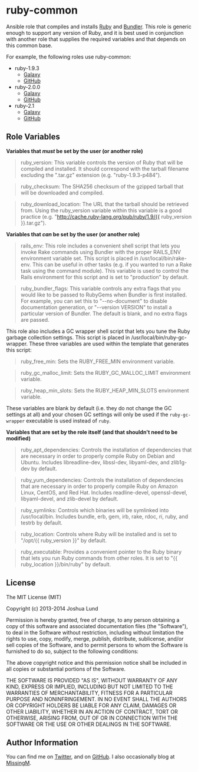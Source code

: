 ruby-common
========

Ansible role that compiles and installs [Ruby](https://www.ruby-lang.org) and [Bundler](http://bundler.io). This role is generic enough to support any version of Ruby, and it is best used in conjunction with another role that supplies the required variables and that depends on this common base.

For example, the following roles use ruby-common:

* ruby-1.9.3
  * [Galaxy](https://galaxy.ansible.com/list#/roles/144)
  * [GitHub](https://github.com/jlund/ansible-ruby-1.9.3)
* ruby-2.0.0
  * [Galaxy](https://galaxy.ansible.com/list#/roles/145)
  * [GitHub](https://github.com/jlund/ansible-ruby-2.0.0)
* ruby-2.1
  * [Galaxy](https://galaxy.ansible.com/list#/roles/146)
  * [GitHub](https://github.com/jlund/ansible-ruby-2.1)


Role Variables
--------------

**Variables that *must* be set by the user (or another role)**

> ruby_version: This variable controls the version of Ruby that will be compiled and installed. It should correspond with the tarball filename excluding the ".tar.gz" extension (e.g. "ruby-1.9.3-p484").

> ruby_checksum: The SHA256 checksum of the gzipped tarball that will be downloaded and compiled.

> ruby_download_location: The URL that the tarball should be retrieved from. Using the ruby_version variable within this variable is a good practice (e.g. "http://cache.ruby-lang.org/pub/ruby/1.9/{{ ruby_version }}.tar.gz").

**Variables that *can* be set by the user (or another role)**

> rails_env: This role includes a convenient shell script that lets you invoke Rake commands using Bundler with the proper RAILS_ENV environment variable set. This script is placed in /usr/local/bin/rake-env. This can be useful in other tasks (e.g. if you wanted to run a Rake task using the command module). This variable is used to control the Rails environment for this script and is set to "production" by default.

> ruby_bundler_flags: This variable controls any extra flags that you would like to be passed to RubyGems when Bundler is first installed. For example, you can set this to "--no-document" to disable documentation generation, or "--version VERSION" to install a particular version of Bundler. The default is blank, and no extra flags are passed.

This role also includes a GC wrapper shell script that lets you tune the Ruby garbage collection settings. This script is placed in /usr/local/bin/ruby-gc-wrapper. These three variables are used within the template that generates this script:

> ruby_free_min: Sets the RUBY_FREE_MIN environment variable.

> ruby_gc_malloc_limit: Sets the RUBY_GC_MALLOC_LIMIT environment variable.

> ruby_heap_min_slots: Sets the RUBY_HEAP_MIN_SLOTS environment variable.

These variables are blank by default (i.e. they do not change the GC settings at all) and your chosen GC settings will only be used if the `ruby-gc-wrapper` executable is used instead of `ruby`.

**Variables that are set by the role itself (and that shouldn't need to be modified)**

> ruby_apt_dependencies: Controls the installation of dependencies that are necessary in order to properly compile Ruby on Debian and Ubuntu. Includes libreadline-dev, libssl-dev, libyaml-dev, and zlib1g-dev by default.

> ruby_yum_dependencies: Controls the installation of dependencies that are necessary in order to properly compile Ruby on Amazon Linux, CentOS, and Red Hat. Includes readline-devel, openssl-devel, libyaml-devel, and zlib-devel by default.

> ruby_symlinks: Controls which binaries will be symlinked into /usr/local/bin. Includes bundle, erb, gem, irb, rake, rdoc, ri, ruby, and testrb by default.

> ruby_location: Controls where Ruby will be installed and is set to "/opt/{{ ruby_version }}" by default.

> ruby_executable: Provides a convenient pointer to the Ruby binary that lets you run Ruby commands from other roles. It is set to "{{ ruby_location }}/bin/ruby" by default.

License
-------

The MIT License (MIT)

Copyright (c) 2013-2014 Joshua Lund

Permission is hereby granted, free of charge, to any person obtaining a copy of this software and associated documentation files (the "Software"), to deal in the Software without restriction, including without limitation the rights to use, copy, modify, merge, publish, distribute, sublicense, and/or sell copies of the Software, and to permit persons to whom the Software is furnished to do so, subject to the following conditions:

The above copyright notice and this permission notice shall be included in all copies or substantial portions of the Software.

THE SOFTWARE IS PROVIDED "AS IS", WITHOUT WARRANTY OF ANY KIND, EXPRESS OR IMPLIED, INCLUDING BUT NOT LIMITED TO THE WARRANTIES OF MERCHANTABILITY, FITNESS FOR A PARTICULAR PURPOSE AND NONINFRINGEMENT. IN NO EVENT SHALL THE AUTHORS OR COPYRIGHT HOLDERS BE LIABLE FOR ANY CLAIM, DAMAGES OR OTHER LIABILITY, WHETHER IN AN ACTION OF CONTRACT, TORT OR OTHERWISE, ARISING FROM, OUT OF OR IN CONNECTION WITH THE SOFTWARE OR THE USE OR OTHER DEALINGS IN THE SOFTWARE.

Author Information
------------------

You can find me on [Twitter](https://twitter.com/joshualund), and on [GitHub](https://github.com/jlund/). I also occasionally blog at [MissingM](http://missingm.co).
